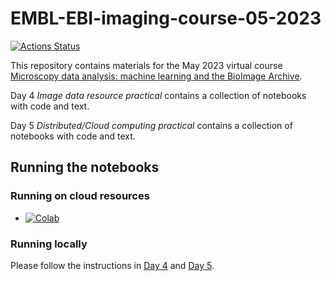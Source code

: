# EMBL-EBI-imaging-course-05-2023
[![Actions Status](https://github.com/ome/EMBL-EBI-imaging-course-05-2023/workflows/build/badge.svg)](https://github.com/ome/EMBL-EBI-imaging-course-05-2023/actions)

This repository contains materials for the May 2023 virtual course [Microscopy data analysis: machine learning and the BioImage Archive](https://www.ebi.ac.uk/training/events/microscopy-data-analysis-0/).

Day 4 *Image data resource practical* contains a collection of notebooks with code and text.

Day 5 *Distributed/Cloud computing practical* contains a collection of notebooks with code and text.



## Running the notebooks

### Running on cloud resources

* [![Colab](https://colab.research.google.com/assets/colab-badge.svg)](https://colab.research.google.com/github/ome/EMBL-EBI-imaging-course-05-2023/)


### Running locally

Please follow the instructions in [Day 4](Day_4/workshop.ipynb) and [Day 5](Day_5/workshop.ipynb).
